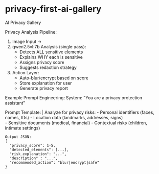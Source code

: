 # privacy-first-ai-gallery
AI Privacy Gallery


Privacy Analysis Pipeline:
  1. Image Input →
  2. qwen2.5vl:7b Analysis (single pass):
     - Detects ALL sensitive elements
     - Explains WHY each is sensitive
     - Assigns privacy score
     - Suggests redaction strategy
  3. Action Layer:
     - Auto-blur/encrypt based on score
     - Store explanation for user
     - Generate privacy report

Example Prompt Engineering:
  System: "You are a privacy protection assistant"
  
  Prompt Template: |
    Analyze for privacy risks:
    - Personal identifiers (faces, names, IDs)
    - Location data (landmarks, addresses, signs)  
    - Sensitive documents (medical, financial)
    - Contextual risks (children, intimate settings)
    
    Output JSON:
    {
      "privacy_score": 1-5,
      "detected_elements": [...],
      "risk_explanation": "...",
      "description" : "...",
      "recommended_action": "blur|encrypt|safe"
    }
